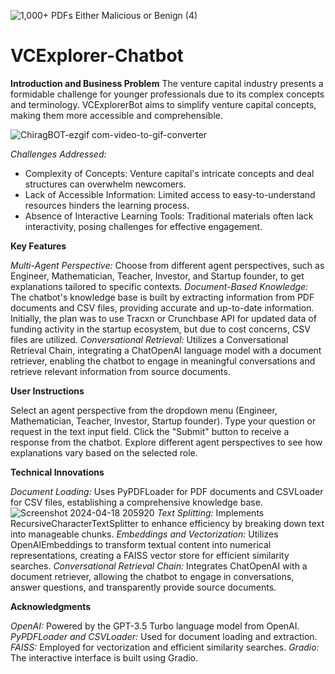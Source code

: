 ![1,000+ PDFs Either Malicious or Benign (4)](https://github.com/chirag-xcvii/CyberSec-Malware-Detection/assets/146003422/88f8044d-2053-4db6-abd4-3f0eb42bb091)
# VCExplorer-Chatbot

**Introduction and Business Problem**
The venture capital industry presents a formidable challenge for younger professionals due to its complex concepts and terminology. VCExplorerBot aims to simplify venture capital concepts, making them more accessible and comprehensible.

![ChiragBOT-ezgif com-video-to-gif-converter](https://github.com/chirag-xcvii/CyberSec-Malware-Detection/assets/146003422/6e35301a-8114-4088-8bd9-d36c9832a4a3)

*Challenges Addressed:*
- Complexity of Concepts: Venture capital's intricate concepts and deal structures can overwhelm newcomers.
- Lack of Accessible Information: Limited access to easy-to-understand resources hinders the learning process.
- Absence of Interactive Learning Tools: Traditional materials often lack interactivity, posing challenges for effective engagement.

**Key Features**

*Multi-Agent Perspective:* Choose from different agent perspectives, such as Engineer, Mathematician, Teacher, Investor, and Startup founder, to get explanations tailored to specific contexts.
*Document-Based Knowledge:* The chatbot's knowledge base is built by extracting information from PDF documents and CSV files, providing accurate and up-to-date information. Initially, the plan was to use Tracxn or Crunchbase API for updated data of funding activity in the startup ecosystem, but due to cost concerns, CSV files are utilized.
*Conversational Retrieval:* Utilizes a Conversational Retrieval Chain, integrating a ChatOpenAI language model with a document retriever, enabling the chatbot to engage in meaningful conversations and retrieve relevant information from source documents.

**User Instructions**

Select an agent perspective from the dropdown menu (Engineer, Mathematician, Teacher, Investor, Startup founder).
Type your question or request in the text input field.
Click the "Submit" button to receive a response from the chatbot.
Explore different agent perspectives to see how explanations vary based on the selected role.

**Technical Innovations**

*Document Loading:* Uses PyPDFLoader for PDF documents and CSVLoader for CSV files, establishing a comprehensive knowledge base.
![Screenshot 2024-04-18 205920](https://github.com/chirag-xcvii/CyberSec-Malware-Detection/assets/146003422/852c2a91-9721-48f5-9a9c-1e62ed62f064)
*Text Splitting:* Implements RecursiveCharacterTextSplitter to enhance efficiency by breaking down text into manageable chunks.
*Embeddings and Vectorization:* Utilizes OpenAIEmbeddings to transform textual content into numerical representations, creating a FAISS vector store for efficient similarity searches.
*Conversational Retrieval Chain:* Integrates ChatOpenAI with a document retriever, allowing the chatbot to engage in conversations, answer questions, and transparently provide source documents.

**Acknowledgments**

*OpenAI:* Powered by the GPT-3.5 Turbo language model from OpenAI.
*PyPDFLoader and CSVLoader:* Used for document loading and extraction.
*FAISS:* Employed for vectorization and efficient similarity searches.
*Gradio:* The interactive interface is built using Gradio.
